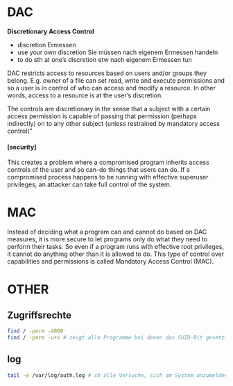 # DAC

**Discretionary Access Control**

- discretion
  Ermessen
- use your own discretion
  Sie müssen nach eigenem Ermessen handeln
- to do sth at one’s discretion
  etw nach eigenem Ermessen tun

DAC restricts access to resources based on users and/or groups they belong. E.g. owner of a file can set read, write and execute permissions and so a user is in control of who can access and modify a resource. In other words, access to a resource is at the user’s discretion. 

The controls are discretionary in the sense that a subject with a certain access permission is capable of passing that permission (perhaps indirectly) on to any other subject (unless restrained by mandatory access control)"

#### [security]

This creates a problem where a compromised program inherits access controls of the user and so can-do things that users can do. If a compromised process happens to be running with effective superuser privileges, an attacker can take full control of the system.

# MAC

Instead of deciding what a program can and cannot do based on DAC measures, it is more secure to let programs only do what they need to perform their tasks. So even if a program runs with effective root privileges, it cannot do anything other than it is allowed to do. This type of control over capabilities and permissions is called Mandatory Access Control (MAC). 

# OTHER
## Zugriffsrechte

```sh
find / -perm -4000 
find / -perm -u+s # zeigt alle Programme bei denen das SUID-Bit gesetzt ist
```

## log

```sh
tail -e /var/log/auth.log # sh alle Versuche, sich am System anzumelden, werden hier protokolliert. Dabei ist egal, ob sich jemand an einer Konsole oder über ssh anmeldet oder versucht wird, per sudo Root-Rechte zu erlangen
```

